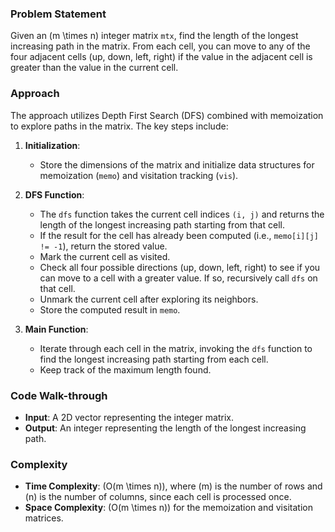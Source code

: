 ### Problem Statement
Given an \(m \times n\) integer matrix `mtx`, find the length of the longest increasing path in the matrix. From each cell, you can move to any of the four adjacent cells (up, down, left, right) if the value in the adjacent cell is greater than the value in the current cell.

### Approach
The approach utilizes Depth First Search (DFS) combined with memoization to explore paths in the matrix. The key steps include:

1. **Initialization**:
   - Store the dimensions of the matrix and initialize data structures for memoization (`memo`) and visitation tracking (`vis`).

2. **DFS Function**:
   - The `dfs` function takes the current cell indices `(i, j)` and returns the length of the longest increasing path starting from that cell.
   - If the result for the cell has already been computed (i.e., `memo[i][j] != -1`), return the stored value.
   - Mark the current cell as visited.
   - Check all four possible directions (up, down, left, right) to see if you can move to a cell with a greater value. If so, recursively call `dfs` on that cell.
   - Unmark the current cell after exploring its neighbors.
   - Store the computed result in `memo`.

3. **Main Function**:
   - Iterate through each cell in the matrix, invoking the `dfs` function to find the longest increasing path starting from each cell.
   - Keep track of the maximum length found.

### Code Walk-through
- **Input**: A 2D vector representing the integer matrix.
- **Output**: An integer representing the length of the longest increasing path.

### Complexity
- **Time Complexity**: \(O(m \times n)\), where \(m\) is the number of rows and \(n\) is the number of columns, since each cell is processed once.
- **Space Complexity**: \(O(m \times n)\) for the memoization and visitation matrices.

